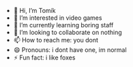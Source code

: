 - 👋 Hi, I’m Tomík
- 👀 I’m interested in video games
- 🌱 I’m currently learning boring staff
- 💞️ I’m looking to collaborate on nothing
- 📫 How to reach me: you dont
- 😄 Pronouns: i dont have one, im normal
- ⚡ Fun fact: i like foxes
